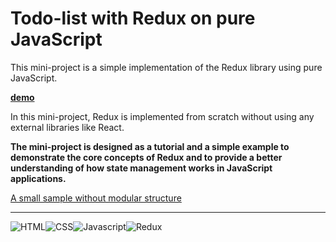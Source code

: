 # Todo-list with Redux on pure JavaScript
This mini-project is a simple implementation of the Redux library using pure JavaScript.

**[demo](https://redux-on-pure-js.vercel.app/)**

In this mini-project, Redux is implemented from scratch without using any external libraries like React.

**The mini-project is designed as a tutorial and a simple example to demonstrate the core concepts of Redux and to provide a better understanding of how state management works in JavaScript applications.**

[A small sample without modular structure](https://codepen.io/AMN2080/pen/ZEdrxrW)

---
![HTML](https://img.icons8.com/?size=25&id=20909&format=png&color=000000)![CSS](https://img.icons8.com/?size=25&id=21278&format=png&color=000000)![Javascript](https://img.icons8.com/?size=25&id=108784&format=png&color=000000)![Redux](https://img.icons8.com/?size=25&id=jD-fJzVguBmw&format=png&color=000000)
